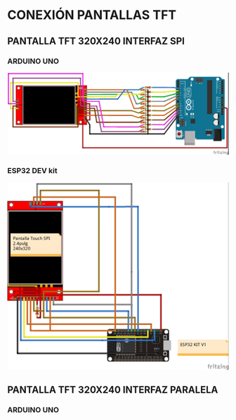 # CONEXIÓN PANTALLAS TFT
## PANTALLA TFT 320X240 INTERFAZ SPI

### ARDUINO UNO
![CONEXIÓN ARDUINO UNO](/imagenes/TFTSPI_320x240_ARDUINO1_conSD.jpg "CONEXIÓN ARDUINO UNO")

### ESP32 DEV kit
![CONEXIÓN ESP32 DevKit](/imagenes/conexionTFTspi_esp32.jpg "CONEXIÓN ESP32 DevKit")

## PANTALLA TFT 320X240 INTERFAZ PARALELA

### ARDUINO UNO

